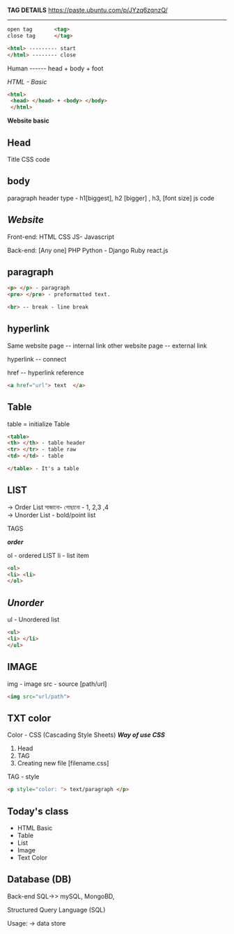 **TAG DETAILS**
https://paste.ubuntu.com/p/JYzq6zqnzQ/

---
```html
open tag       <tag>
close tag      </tag>

<html> --------- start
</html> -------- close
```

Human ------ head + body + foot


*HTML - Basic*

```html
<html>
 <head> </head> + <body> </body>    
 </html>
```

**Website basic**

Head
-----------------
Title
CSS code


body
-------------
paragraph
header type - h1[biggest], h2 [bigger] , h3,  [font size]
js code


***Website***
---
Front-end:
HTML
CSS
JS- Javascript

Back-end:
[Any one]
PHP
Python - Django
Ruby
react.js


**paragraph**
---
```html
<p> </p> - paragraph
<pre> </pre> - preformatted text.

<br> -- break - line break
```

**hyperlink**
---
Same website page -- internal link
other website page -- external link

hyperlink -- connect

href -- hyperlink reference

```html
<a href="url"> text  </a>
```



**Table**
---
table = initialize Table
```html
<table>
<th> </th> - table header
<tr> </tr> - table raw
<td> </td> - table

</table> - It's a table
```

**LIST**
---
-> Order List সাজানো- গোছানো - 1, 2,3 ,4  
-> Unorder List - bold/point list

TAGS

***order***

ol - ordered LIST
li - list item
```html
<ol>
<li> <li>
</ol>
```

***Unorder***
---
ul - Unordered list

```html
<ul>
<li> </li>
</ul>
```

**IMAGE**
---
img - image
src - source [path/url]

```html
<img src="url/path">
```

**TXT color**
---
Color - CSS (Cascading Style Sheets)
***Way of use CSS***
1. Head
2. TAG
3. Creating new file [filename.css]

TAG - style
```html
<p style="color: "> text/paragraph </p>
```


**Today's class**
---
<ul>
<li> HTML Basic</li>
<li> Table</li>
<li> List</li>
<li> Image</li>
<li> Text Color</li>
</ul>


**Database (DB)**
---
Back-end
SQL->> mySQL, MongoBD,

Structured Query Language (SQL)

Usage:
-> data store
